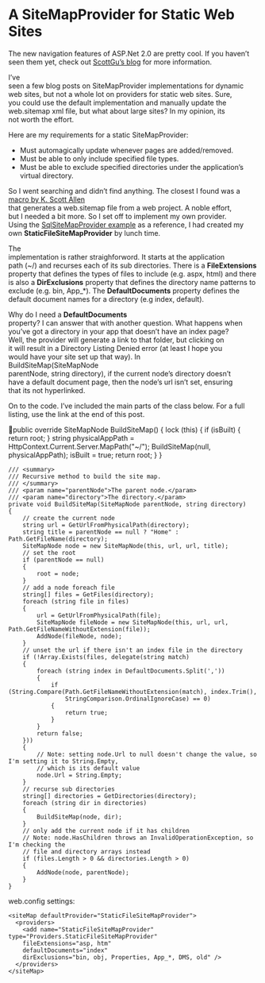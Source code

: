 # A SiteMapProvider for Static Web Sites


The new navigation features of ASP.Net 2.0 are pretty cool. If you haven’t seen them yet, check out [ScottGu’s blog](http://weblogs.asp.net/scottgu/archive/2006/02/14/438241.aspx) for more information.

I’ve  
 seen a few blog posts on SiteMapProvider implementations for dynamic  
 web sites, but not a whole lot on providers for static web sites. Sure,  
 you could use the default implementation and manually update the  
 web.sitemap xml file, but what about large sites? In my opinion, its  
 not worth the effort.

Here are my requirements for a static SiteMapProvider:

- Must automagically update whenever pages are added/removed.
- Must be able to only include specified file types.
- Must be able to exclude specified directories under the application’s virtual directory.

So I went searching and didn’t find anything. The closest I found was a [macro by K. Scott Allen](http://odetocode.com/Blogs/scott/archive/2005/11/29/2537.aspx)  
 that generates a web.sitemap file from a web project. A noble effort,  
 but I needed a bit more. So I set off to implement my own provider.  
 Using the [SqlSiteMapProvider example](http://msdn2.microsoft.com/en-us/library/Aa479033.aspx) as a reference, I had created my own **StaticFileSiteMapProvider** by lunch time.

The  
 implementation is rather straighforword. It starts at the application  
 path (~/) and recurses each of its sub directories. There is a **FileExtensions** property that defines the types of files to include (e.g. aspx, html) and there is also a **DirExclusions** property that defines the directory name patterns to exclude (e.g. bin, App_*). The **DefaultDocuments** property defines the default document names for a directory (e.g index, default).

Why do I need a **DefaultDocuments**  
 property? I can answer that with another question. What happens when  
 you’ve got a directory in your app that doesn’t have an index page?  
 Well, the provider will generate a link to that folder, but clicking on  
 it will result in a Directory Listing Denied error (at least I hope you  
 would have your site set up that way). In  
 BuildSiteMap(SiteMapNode  
 parentNode, string directory), if the current node’s directory doesn’t  
 have a default document page, then the node’s url isn’t set, ensuring  
 that its not hyperlinked.

On to the code. I’ve included the main parts of the class below. For a full listing, use the link at the end of this post.

public override SiteMapNode BuildSiteMap()
    {
        lock (this)
        {
            if (isBuilt)
            {
                return root;
            }
            string physicalAppPath = HttpContext.Current.Server.MapPath("~/");
            BuildSiteMap(null, physicalAppPath);
            isBuilt = true;
            return root;
        }
    }

    /// <summary>
    /// Recursive method to build the site map.
    /// </summary>
    /// <param name="parentNode">The parent node.</param>
    /// <param name="directory">The directory.</param>
    private void BuildSiteMap(SiteMapNode parentNode, string directory)
    {
        // create the current node
        string url = GetUrlFromPhysicalPath(directory);
        string title = parentNode == null ? "Home" : Path.GetFileName(directory);
        SiteMapNode node = new SiteMapNode(this, url, url, title);
        // set the root
        if (parentNode == null)
        {
            root = node;
        }
        // add a node foreach file
        string[] files = GetFiles(directory);
        foreach (string file in files)
        {
            url = GetUrlFromPhysicalPath(file);
            SiteMapNode fileNode = new SiteMapNode(this, url, url, Path.GetFileNameWithoutExtension(file));
            AddNode(fileNode, node);
        }
        // unset the url if there isn't an index file in the directory
        if (!Array.Exists(files, delegate(string match)
        {
            foreach (string index in DefaultDocuments.Split(','))
            {
                if (String.Compare(Path.GetFileNameWithoutExtension(match), index.Trim(),
                    StringComparison.OrdinalIgnoreCase) == 0)
                {
                    return true;
                }
            }
            return false;
        }))
        {
            // Note: setting node.Url to null doesn't change the value, so I'm setting it to String.Empty, 
            // which is its default value
            node.Url = String.Empty;
        }
        // recurse sub directories
        string[] directories = GetDirectories(directory);
        foreach (string dir in directories)
        {
            BuildSiteMap(node, dir);
        }
        // only add the current node if it has children
        // Note: node.HasChildren throws an InvalidOperationException, so I'm checking the 
        // file and directory arrays instead
        if (files.Length > 0 && directories.Length > 0)
        {
            AddNode(node, parentNode);
        }
    }

web.config settings:

    <siteMap defaultProvider="StaticFileSiteMapProvider">
      <providers>
        <add name="StaticFileSiteMapProvider" type="Providers.StaticFileSiteMapProvider"
        fileExtensions="asp, htm"
        defaultDocuments="index"
        dirExclusions="bin, obj, Properties, App_*, DMS, old" />
      </providers>
    </siteMap>